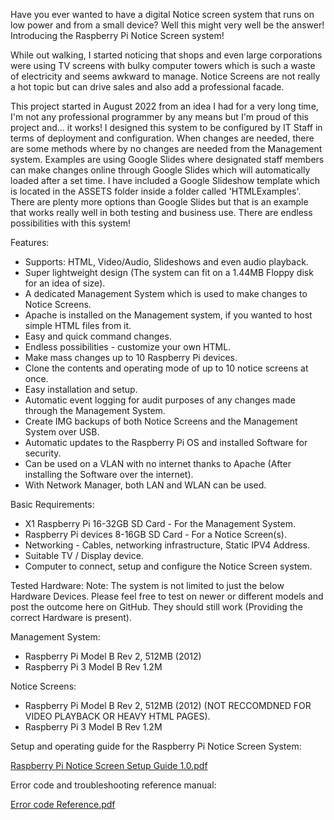 Have you ever wanted to have a digital Notice screen system that runs on low power and from a small device? 
Well this might very well be the answer! Introducing the Raspberry Pi Notice Screen system!

While out walking, I started noticing that shops and even large corporations were using TV screens with bulky computer
towers which is such a waste of electricity and seems awkward to manage. Notice Screens are not really a hot topic but
can drive sales and also add a professional facade.

This project started in August 2022 from an idea I had for a very long time, I'm not any professional programmer by any means
but I'm proud of this project and... it works!
I designed this system to be configured by IT Staff in terms of deployment and configuration. When changes are needed, there are 
some methods where by no changes are needed from the Management system. Examples are using Google Slides where designated staff members
can make changes online through Google Slides which will automatically loaded after a set time. I have included a Google Slideshow template
which is located in the ASSETS folder inside a folder called 'HTMLExamples'. There are plenty more options than Google Slides but that is
an example that works really well in both testing and business use. There are endless possibilities with this system!

Features:

* Supports: HTML, Video/Audio, Slideshows and even audio playback.
* Super lightweight design (The system can fit on a 1.44MB Floppy disk for an idea of size).
* A dedicated Management System which is used to make changes to Notice Screens.
* Apache is installed on the Management system, if you wanted to host simple HTML files from it.
* Easy and quick command changes.
* Endless possibilities - customize your own HTML.
* Make mass changes up to 10 Raspberry Pi devices.
* Clone the contents and operating mode of up to 10 notice screens at once.
* Easy installation and setup.
* Automatic event logging for audit purposes of any changes made through the Management System.
* Create IMG backups of both Notice Screens and the Management System over USB.
* Automatic updates to the Raspberry Pi OS and installed Software for security.
* Can be used on a VLAN with no internet thanks to Apache (After installing the Software over the internet).
* With Network Manager, both LAN and WLAN can be used.

Basic Requirements:

 * X1 Raspberry Pi 16-32GB SD Card       - For the Management System.
 * Raspberry Pi devices 8-16GB SD Card   - For a Notice Screen(s).
 * Networking - Cables, networking infrastructure, Static IPV4 Address.
 * Suitable TV / Display device.
 * Computer to connect, setup and configure the Notice Screen system.

Tested Hardware:
Note: The system is not limited to just the below Hardware Devices.
Please feel free to test on newer or different models and post the outcome here on GitHub.
They should still work (Providing the correct Hardware is present).

Management System:
- Raspberry Pi Model B Rev 2, 512MB (2012)
- Raspberry Pi 3 Model B Rev 1.2M

Notice Screens:
- Raspberry Pi Model B Rev 2, 512MB (2012) (NOT RECCOMDNED FOR VIDEO PLAYBACK OR HEAVY HTML PAGES).
- Raspberry Pi 3 Model B Rev 1.2M

Setup and operating guide for the Raspberry Pi Notice Screen System:

[Raspberry Pi Notice Screen Setup Guide 1.0.pdf](https://github.com/user-attachments/files/17271220/Raspberry.Pi.Notice.Screen.Setup.Guide.1.0.pdf)

Error code and troubleshooting reference manual:

[Error code Reference.pdf](https://github.com/user-attachments/files/17271131/Error.code.Reference.pdf)
